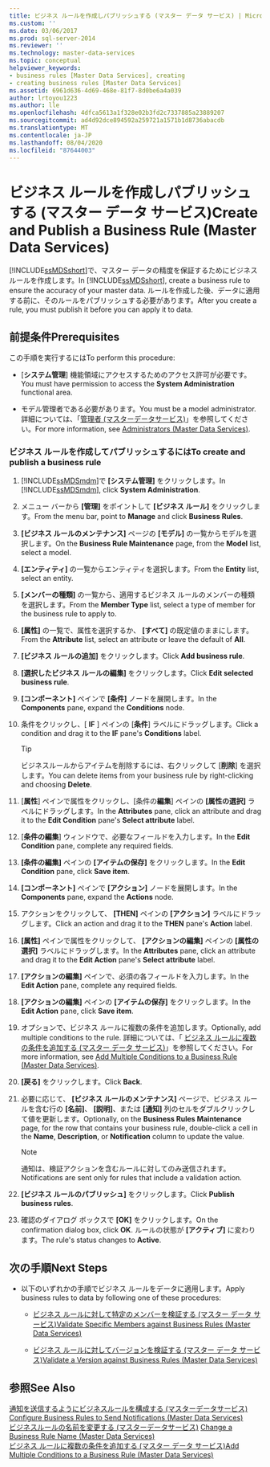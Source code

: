 ```yaml
---
title: ビジネス ルールを作成しパブリッシュする (マスター データ サービス) | Microsoft Docs
ms.custom: ''
ms.date: 03/06/2017
ms.prod: sql-server-2014
ms.reviewer: ''
ms.technology: master-data-services
ms.topic: conceptual
helpviewer_keywords:
- business rules [Master Data Services], creating
- creating business rules [Master Data Services]
ms.assetid: 6961d636-4d69-468e-81f7-8d0be6a4a039
author: lrtoyou1223
ms.author: lle
ms.openlocfilehash: 4dfca5613a1f328e02b3fd2c7337885a23889207
ms.sourcegitcommit: ad4d92dce894592a259721a1571b1d8736abacdb
ms.translationtype: MT
ms.contentlocale: ja-JP
ms.lasthandoff: 08/04/2020
ms.locfileid: "87644003"
---
```

# <a name="create-and-publish-a-business-rule-master-data-services"></a><span data-ttu-id="8b896-102">ビジネス ルールを作成しパブリッシュする (マスター データ サービス)</span><span class="sxs-lookup"><span data-stu-id="8b896-102">Create and Publish a Business Rule (Master Data Services)</span></span>
  <span data-ttu-id="8b896-103">[!INCLUDE[ssMDSshort](../includes/ssmdsshort-md.md)]で、マスター データの精度を保証するためにビジネス ルールを作成します。</span><span class="sxs-lookup"><span data-stu-id="8b896-103">In [!INCLUDE[ssMDSshort](../includes/ssmdsshort-md.md)], create a business rule to ensure the accuracy of your master data.</span></span> <span data-ttu-id="8b896-104">ルールを作成した後、データに適用する前に、そのルールをパブリッシュする必要があります。</span><span class="sxs-lookup"><span data-stu-id="8b896-104">After you create a rule, you must publish it before you can apply it to data.</span></span>  
  
## <a name="prerequisites"></a><span data-ttu-id="8b896-105">前提条件</span><span class="sxs-lookup"><span data-stu-id="8b896-105">Prerequisites</span></span>  
 <span data-ttu-id="8b896-106">この手順を実行するには</span><span class="sxs-lookup"><span data-stu-id="8b896-106">To perform this procedure:</span></span>  
  
-   <span data-ttu-id="8b896-107">[**システム管理**] 機能領域にアクセスするためのアクセス許可が必要です。</span><span class="sxs-lookup"><span data-stu-id="8b896-107">You must have permission to access the **System Administration** functional area.</span></span>  
  
-   <span data-ttu-id="8b896-108">モデル管理者である必要があります。</span><span class="sxs-lookup"><span data-stu-id="8b896-108">You must be a model administrator.</span></span> <span data-ttu-id="8b896-109">詳細については、「[管理者 &#40;マスターデータサービス&#41;](administrators-master-data-services.md)」を参照してください。</span><span class="sxs-lookup"><span data-stu-id="8b896-109">For more information, see [Administrators &#40;Master Data Services&#41;](administrators-master-data-services.md).</span></span>  
  
### <a name="to-create-and-publish-a-business-rule"></a><span data-ttu-id="8b896-110">ビジネス ルールを作成してパブリッシュするには</span><span class="sxs-lookup"><span data-stu-id="8b896-110">To create and publish a business rule</span></span>  
  
1.  <span data-ttu-id="8b896-111">[!INCLUDE[ssMDSmdm](../includes/ssmdsmdm-md.md)]で **[システム管理]** をクリックします。</span><span class="sxs-lookup"><span data-stu-id="8b896-111">In [!INCLUDE[ssMDSmdm](../includes/ssmdsmdm-md.md)], click **System Administration**.</span></span>  
  
2.  <span data-ttu-id="8b896-112">メニュー バーから **[管理]** をポイントして **[ビジネス ルール]** をクリックします。</span><span class="sxs-lookup"><span data-stu-id="8b896-112">From the menu bar, point to **Manage** and click **Business Rules**.</span></span>  
  
3.  <span data-ttu-id="8b896-113">**[ビジネス ルールのメンテナンス]** ページの **[モデル]** の一覧からモデルを選択します。</span><span class="sxs-lookup"><span data-stu-id="8b896-113">On the **Business Rule Maintenance** page, from the **Model** list, select a model.</span></span>  
  
4.  <span data-ttu-id="8b896-114">**[エンティティ]** の一覧からエンティティを選択します。</span><span class="sxs-lookup"><span data-stu-id="8b896-114">From the **Entity** list, select an entity.</span></span>  
  
5.  <span data-ttu-id="8b896-115">**[メンバーの種類]** の一覧から、適用するビジネス ルールのメンバーの種類を選択します。</span><span class="sxs-lookup"><span data-stu-id="8b896-115">From the **Member Type** list, select a type of member for the business rule to apply to.</span></span>  
  
6.  <span data-ttu-id="8b896-116">**[属性]** の一覧で、属性を選択するか、 **[すべて]** の既定値のままにします。</span><span class="sxs-lookup"><span data-stu-id="8b896-116">From the **Attribute** list, select an attribute or leave the default of **All**.</span></span>  
  
7.  <span data-ttu-id="8b896-117">**[ビジネス ルールの追加]** をクリックします。</span><span class="sxs-lookup"><span data-stu-id="8b896-117">Click **Add business rule**.</span></span>  
  
8.  <span data-ttu-id="8b896-118">**[選択したビジネス ルールの編集]** をクリックします。</span><span class="sxs-lookup"><span data-stu-id="8b896-118">Click **Edit selected business rule**.</span></span>  
  
9. <span data-ttu-id="8b896-119">**[コンポーネント]** ペインで **[条件]** ノードを展開します。</span><span class="sxs-lookup"><span data-stu-id="8b896-119">In the **Components** pane, expand the **Conditions** node.</span></span>  
  
10. <span data-ttu-id="8b896-120">条件をクリックし、[ **IF** ] ペインの [**条件**] ラベルにドラッグします。</span><span class="sxs-lookup"><span data-stu-id="8b896-120">Click a condition and drag it to the **IF** pane's **Conditions** label.</span></span>  
  
    > [!TIP]  
    >  <span data-ttu-id="8b896-121">ビジネスルールからアイテムを削除するには、右クリックして [**削除**] を選択します。</span><span class="sxs-lookup"><span data-stu-id="8b896-121">You can delete items from your business rule by right-clicking and choosing **Delete**.</span></span>  
  
11. <span data-ttu-id="8b896-122">[**属性**] ペインで属性をクリックし、[条件の**編集**] ペインの **[属性の選択]** ラベルにドラッグします。</span><span class="sxs-lookup"><span data-stu-id="8b896-122">In the **Attributes** pane, click an attribute and drag it to the **Edit Condition** pane's **Select attribute** label.</span></span>  
  
12. <span data-ttu-id="8b896-123">[**条件の編集**] ウィンドウで、必要なフィールドを入力します。</span><span class="sxs-lookup"><span data-stu-id="8b896-123">In the **Edit Condition** pane, complete any required fields.</span></span>  
  
13. <span data-ttu-id="8b896-124">**[条件の編集]** ペインの **[アイテムの保存]** をクリックします。</span><span class="sxs-lookup"><span data-stu-id="8b896-124">In the **Edit Condition** pane, click **Save item**.</span></span>  
  
14. <span data-ttu-id="8b896-125">**[コンポーネント]** ペインで **[アクション]** ノードを展開します。</span><span class="sxs-lookup"><span data-stu-id="8b896-125">In the **Components** pane, expand the **Actions** node.</span></span>  
  
15. <span data-ttu-id="8b896-126">アクションをクリックして、 **[THEN]** ペインの **[アクション]** ラベルにドラッグします。</span><span class="sxs-lookup"><span data-stu-id="8b896-126">Click an action and drag it to the **THEN** pane's **Action** label.</span></span>  
  
16. <span data-ttu-id="8b896-127">**[属性]** ペインで属性をクリックして、 **[アクションの編集]** ペインの **[属性の選択]** ラベルにドラッグします。</span><span class="sxs-lookup"><span data-stu-id="8b896-127">In the **Attributes** pane, click an attribute and drag it to the **Edit Action** pane's **Select attribute** label.</span></span>  
  
17. <span data-ttu-id="8b896-128">**[アクションの編集]** ペインで、必須の各フィールドを入力します。</span><span class="sxs-lookup"><span data-stu-id="8b896-128">In the **Edit Action** pane, complete any required fields.</span></span>  
  
18. <span data-ttu-id="8b896-129">**[アクションの編集]** ペインの **[アイテムの保存]** をクリックします。</span><span class="sxs-lookup"><span data-stu-id="8b896-129">In the **Edit Action** pane, click **Save item**.</span></span>  
  
19. <span data-ttu-id="8b896-130">オプションで、ビジネス ルールに複数の条件を追加します。</span><span class="sxs-lookup"><span data-stu-id="8b896-130">Optionally, add multiple conditions to the rule.</span></span> <span data-ttu-id="8b896-131">詳細については、「 [ビジネス ルールに複数の条件を追加する (マスター データ サービス)](../../2014/master-data-services/add-multiple-conditions-to-a-business-rule-master-data-services.md)」を参照してください。</span><span class="sxs-lookup"><span data-stu-id="8b896-131">For more information, see [Add Multiple Conditions to a Business Rule &#40;Master Data Services&#41;](../../2014/master-data-services/add-multiple-conditions-to-a-business-rule-master-data-services.md).</span></span>  
  
20. <span data-ttu-id="8b896-132">**[戻る]** をクリックします。</span><span class="sxs-lookup"><span data-stu-id="8b896-132">Click **Back**.</span></span>  
  
21. <span data-ttu-id="8b896-133">必要に応じて、 **[ビジネス ルールのメンテナンス]** ページで、ビジネス ルールを含む行の **[名前]**、 **[説明]**、または **[通知]** 列のセルをダブルクリックして値を更新します。</span><span class="sxs-lookup"><span data-stu-id="8b896-133">Optionally, on the **Business Rules Maintenance** page, for the row that contains your business rule, double-click a cell in the **Name**, **Description**, or **Notification** column to update the value.</span></span>  
  
    > [!NOTE]  
    >  <span data-ttu-id="8b896-134">通知は、検証アクションを含むルールに対してのみ送信されます。</span><span class="sxs-lookup"><span data-stu-id="8b896-134">Notifications are sent only for rules that include a validation action.</span></span>  
  
22. <span data-ttu-id="8b896-135">**[ビジネス ルールのパブリッシュ]** をクリックします。</span><span class="sxs-lookup"><span data-stu-id="8b896-135">Click **Publish business rules**.</span></span>  
  
23. <span data-ttu-id="8b896-136">確認のダイアログ ボックスで **[OK]** をクリックします。</span><span class="sxs-lookup"><span data-stu-id="8b896-136">On the confirmation dialog box, click **OK**.</span></span> <span data-ttu-id="8b896-137">ルールの状態が **[アクティブ]** に変わります。</span><span class="sxs-lookup"><span data-stu-id="8b896-137">The rule's status changes to **Active**.</span></span>  
  
## <a name="next-steps"></a><span data-ttu-id="8b896-138">次の手順</span><span class="sxs-lookup"><span data-stu-id="8b896-138">Next Steps</span></span>  
  
-   <span data-ttu-id="8b896-139">以下のいずれかの手順でビジネス ルールをデータに適用します。</span><span class="sxs-lookup"><span data-stu-id="8b896-139">Apply business rules to data by following one of these procedures:</span></span>  
  
    -   [<span data-ttu-id="8b896-140">ビジネス ルールに対して特定のメンバーを検証する (マスター データ サービス)</span><span class="sxs-lookup"><span data-stu-id="8b896-140">Validate Specific Members against Business Rules &#40;Master Data Services&#41;</span></span>](../../2014/master-data-services/validate-specific-members-against-business-rules-master-data-services.md)  
  
    -   [<span data-ttu-id="8b896-141">ビジネス ルールに対してバージョンを検証する (マスター データ サービス)</span><span class="sxs-lookup"><span data-stu-id="8b896-141">Validate a Version against Business Rules &#40;Master Data Services&#41;</span></span>](../../2014/master-data-services/validate-a-version-against-business-rules-master-data-services.md)  
  
## <a name="see-also"></a><span data-ttu-id="8b896-142">参照</span><span class="sxs-lookup"><span data-stu-id="8b896-142">See Also</span></span>  
 <span data-ttu-id="8b896-143">[通知を送信するようにビジネスルールを構成する &#40;マスターデータサービス&#41;](../../2014/master-data-services/configure-business-rules-to-send-notifications-master-data-services.md) </span><span class="sxs-lookup"><span data-stu-id="8b896-143">[Configure Business Rules to Send Notifications &#40;Master Data Services&#41;](../../2014/master-data-services/configure-business-rules-to-send-notifications-master-data-services.md) </span></span>  
 <span data-ttu-id="8b896-144">[ビジネスルールの名前を変更する &#40;マスターデータサービス&#41;](../../2014/master-data-services/change-a-business-rule-name-master-data-services.md) </span><span class="sxs-lookup"><span data-stu-id="8b896-144">[Change a Business Rule Name &#40;Master Data Services&#41;](../../2014/master-data-services/change-a-business-rule-name-master-data-services.md) </span></span>  
 [<span data-ttu-id="8b896-145">ビジネス ルールに複数の条件を追加する &#40;マスター データ サービス&#41;</span><span class="sxs-lookup"><span data-stu-id="8b896-145">Add Multiple Conditions to a Business Rule &#40;Master Data Services&#41;</span></span>](../../2014/master-data-services/add-multiple-conditions-to-a-business-rule-master-data-services.md)  
  
  
